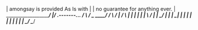 | amongsay is provided As Is with  |
| no guarantee for anything ever.  |
\__________________________________/
                  |/
          __.-------..._
        /                \ 
       /      ____________\_
  ____/     /               \ 
/    |     /                 \ 
|    |     |                 | 
|    |      \               / 
|    |        \____________/ 
|    |                    | 
\____|                    | 
     |          |         | 
     |          |         | 
     |          |         | 
     \_________/ \________/ 
